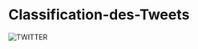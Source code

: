 # Classification-des-Tweets
![TWITTER](https://user-images.githubusercontent.com/30657193/102238570-2e9f4980-3ef6-11eb-9368-e3ae424dfdc0.PNG)
